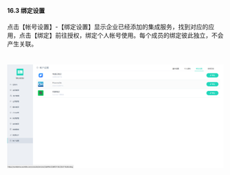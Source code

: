#### 16.3 绑定设置

点击【帐号设置】-【绑定设置】显示企业已经添加的集成服务，找到对应的应用，点击【绑定】前往授权，绑定个人帐号使用。每个成员的绑定彼此独立，不会产生关联。

# ![](/assets/16.3绑定设置.png)
